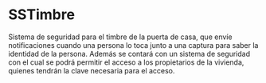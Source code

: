 # SSTimbre
Sistema de seguridad para el timbre de la puerta de casa, que envíe notificaciones cuando una persona lo toca junto a una captura para saber la identidad de la persona. Además se contará con un sistema de seguridad con el cual se podrá permitir el acceso a los propietarios de la vivienda, quienes tendrán la clave necesaria para el acceso.
